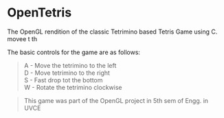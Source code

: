 # OpenTetris
The OpenGL rendition of the classic Tetrimino based Tetris Game using C. movee t th

The basic controls for the game are as follows:
> A - Move the tetrimino to the left <br />
> D - Move tetrimino to the right <br />
> S - Fast drop tot the bottom <br />
> W - Rotate the tetrimino clockwise<br />
  
> This game was part of the OpenGL project in 5th sem of Engg. in UVCE
